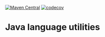 [![Maven Central](https://img.shields.io/maven-central/v/io.github.daniloarcidiacono/commons-lang.svg?label=Maven%20Central)](http://search.maven.org/#search%7Cga%7C1%7Cg%3A%22io.github.daniloarcidiacono%22%20a%3A%22commons-lang%22)
[![codecov](https://codecov.io/gh/daniloarcidiacono/commons-lang/branch/dev/graph/badge.svg)](https://codecov.io/gh/daniloarcidiacono/commons-lang)

# Java language utilities